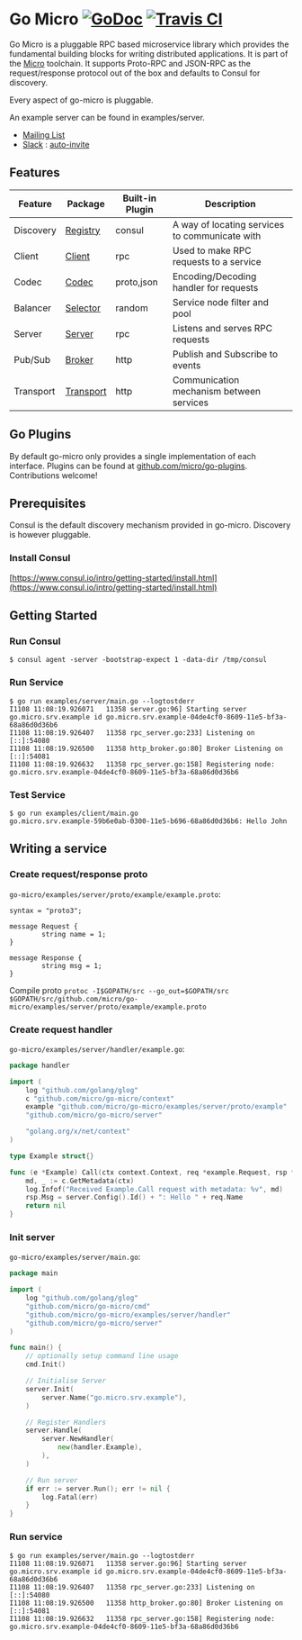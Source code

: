 # Go Micro [![GoDoc](https://godoc.org/github.com/micro/go-micro?status.svg)](https://godoc.org/github.com/micro/go-micro) [![Travis CI](https://travis-ci.org/micro/go-micro.svg?branch=master)](https://travis-ci.org/micro/go-micro)

Go Micro is a pluggable RPC based microservice library which provides the fundamental building blocks for writing distributed applications. It is part of the [Micro](https://github.com/micro/micro) toolchain. It supports Proto-RPC and JSON-RPC as the request/response protocol out of the box and defaults to Consul for discovery.

Every aspect of go-micro is pluggable.

An example server can be found in examples/server.

- [Mailing List](https://groups.google.com/forum/#!forum/micro-services) 
- [Slack](https://micro-services.slack.com) : [auto-invite](http://micro-invites.herokuapp.com/)

## Features

Feature		| Package	|	Built-in Plugin		|	Description
-------		| -------	|	---------		|	-----------
Discovery	| [Registry](https://godoc.org/github.com/micro/go-micro/registry)	| consul	| A way of locating services to communicate with
Client		| [Client](https://godoc.org/github.com/micro/go-micro/client)	| rpc	| Used to make RPC requests to a service
Codec		| [Codec](https://godoc.org/github.com/micro/go-micro/codec)	| proto,json	| Encoding/Decoding handler for requests
Balancer	| [Selector](https://godoc.org/github.com/micro/go-micro/selector)	| random	| Service node filter and pool 
Server		| [Server](https://godoc.org/github.com/micro/go-micro/server)	| rpc	| Listens and serves RPC requests
Pub/Sub		| [Broker](https://godoc.org/github.com/micro/go-micro/broker)	| http	| Publish and Subscribe to events
Transport	| [Transport](https://godoc.org/github.com/micro/go-micro/transport)	| http	| Communication mechanism between services

## Go Plugins

By default go-micro only provides a single implementation of each interface. Plugins can be found at [github.com/micro/go-plugins](https://github.com/micro/go-plugins). Contributions welcome!

## Prerequisites

Consul is the default discovery mechanism provided in go-micro. Discovery is however pluggable.

### Install Consul
[https://www.consul.io/intro/getting-started/install.html](https://www.consul.io/intro/getting-started/install.html)

## Getting Started

### Run Consul
```
$ consul agent -server -bootstrap-expect 1 -data-dir /tmp/consul
```

### Run Service
```
$ go run examples/server/main.go --logtostderr
I1108 11:08:19.926071   11358 server.go:96] Starting server go.micro.srv.example id go.micro.srv.example-04de4cf0-8609-11e5-bf3a-68a86d0d36b6
I1108 11:08:19.926407   11358 rpc_server.go:233] Listening on [::]:54080
I1108 11:08:19.926500   11358 http_broker.go:80] Broker Listening on [::]:54081
I1108 11:08:19.926632   11358 rpc_server.go:158] Registering node: go.micro.srv.example-04de4cf0-8609-11e5-bf3a-68a86d0d36b6
```

### Test Service
```
$ go run examples/client/main.go 
go.micro.srv.example-59b6e0ab-0300-11e5-b696-68a86d0d36b6: Hello John
```

## Writing a service

### Create request/response proto
`go-micro/examples/server/proto/example/example.proto`:

```
syntax = "proto3";

message Request {
        string name = 1;
}

message Response {
        string msg = 1;
}
```

Compile proto `protoc -I$GOPATH/src --go_out=$GOPATH/src $GOPATH/src/github.com/micro/go-micro/examples/server/proto/example/example.proto`

### Create request handler
`go-micro/examples/server/handler/example.go`:

```go
package handler

import (
	log "github.com/golang/glog"
	c "github.com/micro/go-micro/context"
	example "github.com/micro/go-micro/examples/server/proto/example"
	"github.com/micro/go-micro/server"

	"golang.org/x/net/context"
)

type Example struct{}

func (e *Example) Call(ctx context.Context, req *example.Request, rsp *example.Response) error {
	md, _ := c.GetMetadata(ctx)
	log.Infof("Received Example.Call request with metadata: %v", md)
	rsp.Msg = server.Config().Id() + ": Hello " + req.Name
	return nil
}
```

### Init server
`go-micro/examples/server/main.go`:

```go
package main

import (
	log "github.com/golang/glog"
	"github.com/micro/go-micro/cmd"
	"github.com/micro/go-micro/examples/server/handler"
	"github.com/micro/go-micro/server"
)

func main() {
	// optionally setup command line usage
	cmd.Init()

	// Initialise Server
	server.Init(
		server.Name("go.micro.srv.example"),
	)

	// Register Handlers
	server.Handle(
		server.NewHandler(
			new(handler.Example),
		),
	)

	// Run server
	if err := server.Run(); err != nil {
		log.Fatal(err)
	}
}
```

### Run service
```
$ go run examples/server/main.go --logtostderr
I1108 11:08:19.926071   11358 server.go:96] Starting server go.micro.srv.example id go.micro.srv.example-04de4cf0-8609-11e5-bf3a-68a86d0d36b6
I1108 11:08:19.926407   11358 rpc_server.go:233] Listening on [::]:54080
I1108 11:08:19.926500   11358 http_broker.go:80] Broker Listening on [::]:54081
I1108 11:08:19.926632   11358 rpc_server.go:158] Registering node: go.micro.srv.example-04de4cf0-8609-11e5-bf3a-68a86d0d36b6
```
